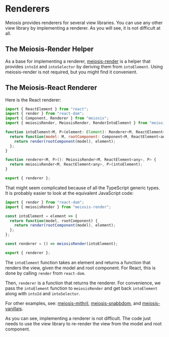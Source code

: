 # Renderers

Meiosis provides renderers for several view libraries. You can use any other view library by implementing a renderer. As you will see, it is not difficult at all.

## The Meiosis-Render Helper

As a base for implementing a renderer, [meiosis-render](https://github.com/foxdonut/meiosis-render) is a helper that provides `intoId` and `intoSelector` by deriving them from `intoElement`. Using meiosis-render is not required, but you might find it convenient.

## The Meiosis-React Renderer

Here is the React renderer:

```javascript
import { ReactElement } from "react";
import { render } from "react-dom";
import { Component, Renderer } from "meiosis";
import { meiosisRender, MeiosisRender, RenderIntoElement } from "meiosis-render";

function intoElement<M, P>(element: Element): Renderer<M, ReactElement<any>, P> {
  return function(model: M, rootComponent: Component<M, ReactElement<any>>): any {
    return render(rootComponent(model), element);
  };
}

function renderer<M, P>(): MeiosisRender<M, ReactElement<any>, P> {
  return meiosisRender<M, ReactElement<any>, P>(intoElement);
}

export { renderer };
```

That might seem complicated because of all the TypeScript generic types. It is probably easier to look at the equivalent JavaScript code:

```javaScript
import { render } from "react-dom";
import { meiosisRender } from "meiosis-render";

const intoElement = element => {
  return function(model, rootComponent) {
    return render(rootComponent(model), element);
  };
};

const renderer = () => meiosisRender(intoElement);

export { renderer };
```

The `intoElement` function takes an element and returns a function that renders the view, given the model and root component. For React, this is done by calling `render` from `react-dom`.

Then, `renderer` is a function that returns the renderer. For convenience, we pass the `intoElement` function to `meiosisRender` and get back `intoElement` along with `intoId` and `intoSelector`.

For other examples, see: [meiosis-mithril](https://github.com/foxdonut/meiosis-mithril), [meiosis-snabbdom](https://github.com/foxdonut/meiosis-snabbdom), and [meiosis-vanillajs](https://github.com/foxdonut/meiosis-vanillajs).

As you can see, implementing a renderer is not difficult. The code just needs to use the view library to re-render the view from the model and root component.
